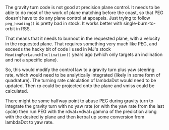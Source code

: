 The gravity turn code is not good at precision plane control.  It needs to be able to
do most of the work of plane matching before the coast, so that PEG doesn't have to
do any plane control at apoapsis.  Just trying to follow `peg_heading()` is pretty
bad in stock.  It works better with single-burn-to-orbit in RSS.

That means that it needs to burnout in the requested plane, with a velocity in the
requested plane.  That requires something very much like PEG, and exceeds the hacky
bit of code I used in MJ's stock `HeadingForLaunchInclination()` years ago (which only
targets an inclination and not a specific plane).

So, this would modify the control law to a gravity turn plus yaw steering rate, which
would need to be analytically integrated (likely in some form of quadrature).  The
turning rate calculation of lambdaDot would need to be updated.  Then rp could be
projected onto the plane and vmiss could be calculated.

There might be some halfway point to abuse PEG during gravity turn to integrate the
gravity turn with no yaw rate (or with the yaw rate from the last cycle) then run
PEG with the rdval+vdval+gamma of the prediction along with the desired iy plane and
then kerbal up some conversion from lambdaDot to yaw rate.

